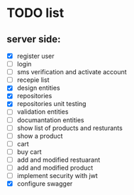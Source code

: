 # TODO list

## server side:

- [X] register user
- [ ] login
- [ ] sms verification and activate account
- [ ] recepie list
- [X] design entities
- [X] repositories
- [X] repositories unit testing
- [ ] validation entities
- [ ] documantation entities
- [ ] show list of products and resturants
- [ ] show a product
- [ ] cart
- [ ] buy cart
- [ ] add and modified restuarant
- [ ] add and modified product
- [ ] implement security with jwt
- [X] configure swagger
